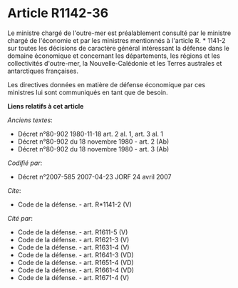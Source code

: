 # Article R1142-36

Le ministre chargé de l'outre-mer est préalablement consulté par le ministre chargé de l'économie et par les ministres
mentionnés à l'article R. * 1141-2 sur toutes les décisions de caractère général intéressant la défense dans le domaine
économique et concernant les départements, les régions et les collectivités d'outre-mer, la Nouvelle-Calédonie et les Terres
australes et antarctiques françaises. 

Les directives données en matière de défense économique par ces ministres lui sont communiqués en tant que de besoin.

**Liens relatifs à cet article**

_Anciens textes_:

  - Décret n°80-902 1980-11-18 art. 2 al. 1, art. 3 al. 1
  - Décret n°80-902 du 18 novembre 1980 - art. 2 (Ab)
  - Décret n°80-902 du 18 novembre 1980 - art. 3 (Ab)

_Codifié par_:

  - Décret n°2007-585 2007-04-23 JORF 24 avril 2007

_Cite_:

  - Code de la défense. - art. R*1141-2 (V)

_Cité par_:

  - Code de la défense. - art. R1611-5 (V)
  - Code de la défense. - art. R1621-3 (V)
  - Code de la défense. - art. R1631-4 (V)
  - Code de la défense. - art. R1641-3 (VD)
  - Code de la défense. - art. R1651-4 (VD)
  - Code de la défense. - art. R1661-4 (VD)
  - Code de la défense. - art. R1671-4 (V)

